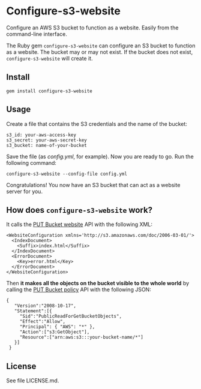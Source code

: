 # Configure-s3-website

Configure an AWS S3 bucket to function as a website. Easily from the
command-line interface.

The Ruby gem `configure-s3-website` can configure an S3 bucket to function as a
website. The bucket may or may not exist. If the bucket does not exist,
`configure-s3-website` will create it.

## Install

    gem install configure-s3-website

## Usage

Create a file that contains the S3 credentials and the name of the bucket:

    s3_id: your-aws-access-key
    s3_secret: your-aws-secret-key
    s3_bucket: name-of-your-bucket

Save the file (as *config.yml*, for example). Now you are ready to go. Run the
following command:

    configure-s3-website --config-file config.yml

Congratulations! You now have an S3 bucket that can act as a website server for
you.

## How does `configure-s3-website` work?

It calls the [PUT Bucket
website](http://docs.amazonwebservices.com/AmazonS3/latest/API/RESTBucketPUTwebsite.html)
API with the following XML:

    <WebsiteConfiguration xmlns='http://s3.amazonaws.com/doc/2006-03-01/'>
      <IndexDocument>
        <Suffix>index.html</Suffix>
      </IndexDocument>
      <ErrorDocument>
        <Key>error.html</Key>
      </ErrorDocument>
    </WebsiteConfiguration>

Then **it makes all the objects on the bucket visible to the whole world** by
calling the [PUT Bucket
policy](http://docs.amazonwebservices.com/AmazonS3/latest/API/RESTBucketPUTpolicy.html)
API with the following JSON:

    {
       "Version":"2008-10-17",
       "Statement":[{
         "Sid":"PublicReadForGetBucketObjects",
         "Effect":"Allow",
         "Principal": { "AWS": "*" },
         "Action":["s3:GetObject"],
         "Resource":["arn:aws:s3:::your-bucket-name/*"]
       }]
     }

## License

See file LICENSE.md.

